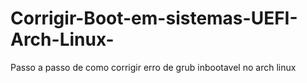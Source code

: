 # Corrigir-Boot-em-sistemas-UEFI-Arch-Linux-
Passo a passo de como corrigir erro de grub inbootavel no arch linux
